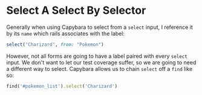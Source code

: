 # Select A Select By Selector

Generally when using Capybara to select from a `select` input, I reference it by its `name`
which rails associates with the label:

```ruby
select("Charizard", from: "Pokemon")
```

However, not all forms are going to have a label paired with every `select`
input. We don't want to let our test coverage suffer, so we are going to
need a different way to select. Capybara allows us to chain `select` off a
`find` like so:

```ruby
find('#pokemon_list').select('Charizard')
```
